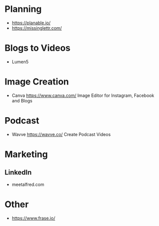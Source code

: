 # Planning
* https://planable.io/
* https://missinglettr.com/

# Blogs to Videos
* Lumen5

# Image Creation
* Canva	https://www.canva.com/	Image Editor for Instagram, Facebook and Blogs	

# Podcast
* Wavve	https://wavve.co/	Create Podcast Videos	

# Marketing
## LinkedIn
* meetalfred.com

# Other
* https://www.frase.io/
